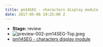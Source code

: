 ```yaml
---
title: pm14SEG - characters display module
date: 2017-05-06 19:25:00 Z
---
```


* **Stage:** review  
* ![preview-002-pm14SEG-Top.jpeg](/uploads/pm14SEG/preview-002-pm14SEG-Top.jpeg)
* [pm14SEG - characters display module](/originals/pm14seg/)